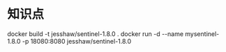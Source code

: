 # 知识点
docker build -t jesshaw/sentinel-1.8.0 .
docker run -d --name mysentinel-1.8.0 -p 18080:8080  jesshaw/sentinel-1.8.0
